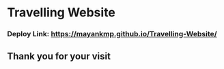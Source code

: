 # Travelling Website
### Deploy Link: https://mayankmp.github.io/Travelling-Website/
## Thank you for your visit

